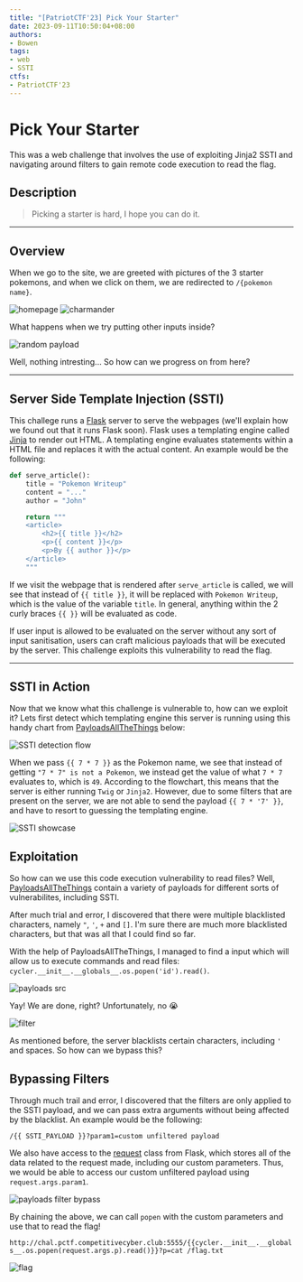```yaml
---
title: "[PatriotCTF'23] Pick Your Starter"
date: 2023-09-11T10:50:04+08:00
authors:
- Bowen
tags:
- web
- SSTI
ctfs:
- PatriotCTF'23
---
```


# Pick Your Starter

This was a web challenge that involves the use of exploiting Jinja2 SSTI and navigating around filters to gain remote code execution to read the flag.

## Description

> Picking a starter is hard, I hope you can do it.

---

## Overview

When we go to the site, we are greeted with pictures of the 3 starter pokemons, and when we click on them, we are redirected to `/{pokemon name}`.

![homepage](homepage.png)
![charmander](charmander.png)

What happens when we try putting other inputs inside?

![random payload](random.png)

Well, nothing intresting... So how can we progress on from here?

---

## Server Side Template Injection (SSTI)

This challege runs a [Flask](https://en.wikipedia.org/wiki/Flask_(web_framework)) server to serve the webpages (we'll explain how we found out that it runs Flask soon). Flask uses a templating engine called [Jinja](https://en.wikipedia.org/wiki/Jinja_(template_engine)) to render out HTML. A templating engine evaluates statements within a HTML file and replaces it with the actual content. An example would be the following:

```py
def serve_article():
    title = "Pokemon Writeup"
    content = "..."
    author = "John"

    return """
    <article>
        <h2>{{ title }}</h2>
        <p>{{ content }}</p>
        <p>By {{ author }}</p>
    </article>
    """
```

If we visit the webpage that is rendered after `serve_article` is called, we will see that instead of `{{ title }}`, it will be replaced with `Pokemon Writeup`, which is the value of the variable `title`. In general, anything within the 2 curly braces `{{ }}` will be evaluated as code.

If user input is allowed to be evaluated on the server without any sort of input sanitisation, users can craft malicious payloads that will be executed by the server. This challenge exploits this vulnerability to read the flag.

---

## SSTI in Action

Now that we know what this challenge is vulnerable to, how can we exploit it? Lets first detect which templating engine this server is running using this handy chart from [PayloadsAllTheThings](https://github.com/swisskyrepo/PayloadsAllTheThings/tree/master) below:

![SSTI detection flow](https://raw.githubusercontent.com/swisskyrepo/PayloadsAllTheThings/master/Server%20Side%20Template%20Injection/Images/serverside.png)

When we pass `{{ 7 * 7 }}` as the Pokemon name, we see that instead of getting `"7 * 7" is not a Pokemon`, we instead get the value of what `7 * 7` evaluates to, which is `49`. According to the flowchart, this means that the server is either running `Twig` or `Jinja2`. However, due to some filters that are present on the server, we are not able to send the payload `{{ 7 * '7' }}`, and have to resort to guessing the templating engine.

![SSTI showcase](ssti-showcase.png)

## Exploitation

So how can we use this code execution vulnerability to read files? Well, [PayloadsAllTheThings](https://github.com/swisskyrepo/PayloadsAllTheThings/tree/master) contain a variety of payloads for different sorts of vulnerabilites, including SSTI.

After much trial and error, I discovered that there were multiple blacklisted characters, namely `"`, `'`, `+` and `[]`. I'm sure there are much more blacklisted characters, but that was all that I could find so far.

With the help of PayloadsAllTheThings, I managed to find a input which will allow us to execute commands and read files: `cycler.__init__.__globals__.os.popen('id').read()`.

![payloads src](payloads.png)

Yay! We are done, right? Unfortunately, no 😭

![filter](filter.png)

As mentioned before, the server blacklists certain characters, including `'` and spaces. So how can we bypass this?

## Bypassing Filters

Through much trail and error, I discovered that the filters are only applied to the SSTI payload, and we can pass extra arguments without being affected by the blacklist. An example would be the following:

`/{{ SSTI_PAYLOAD }}?param1=custom unfiltered payload`

We also have access to the [request](https://tedboy.github.io/flask/generated/generated/flask.Request.html) class from Flask, which stores all of the data related to the request made, including our custom parameters. Thus, we would be able to access our custom unfiltered payload using `request.args.param1`.

![payloads filter bypass](bypass.png)

By chaining the above, we can call `popen` with the custom parameters and use that to read the flag!

`http://chal.pctf.competitivecyber.club:5555/{{cycler.__init__.__globals__.os.popen(request.args.p).read()}}?p=cat /flag.txt`

![flag](flag.png)
